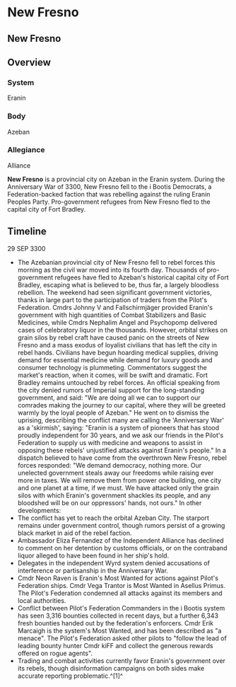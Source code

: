 # New Fresno
## New Fresno

		

## Overview

### System

Eranin

### Body

Azeban

### Allegiance

Alliance

**New Fresno** is a provincial city on Azeban in the Eranin system. During the Anniversary War of 3300, New Fresno fell to the i Bootis Democrats, a Federation-backed faction that was rebelling against the ruling Eranin Peoples Party. Pro-government refugees from New Fresno fled to the capital city of Fort Bradley.

## Timeline

29 SEP 3300

- The Azebanian provincial city of New Fresno fell to rebel forces this morning as the civil war moved into its fourth day. Thousands of pro-government refugees have fled to Azeban's historical capital city of Fort Bradley, escaping what is believed to be, thus far, a largely bloodless rebellion. The weekend had seen significant government victories, thanks in large part to the participation of traders from the Pilot's Federation. Cmdrs Johnny V and Fallschirmjäger provided Eranin's government with high quantities of Combat Stabilizers and Basic Medicines, while Cmdrs Nephalim Angel and Psychopomp delivered cases of celebratory liquor in the thousands. However, orbital strikes on grain silos by rebel craft have caused panic on the streets of New Fresno and a mass exodus of loyalist civilians that has left the city in rebel hands. Civilians have begun hoarding medical supplies, driving demand for essential medicine while demand for luxury goods and consumer technology is plummeting. Commentators suggest the market's reaction, when it comes, will be swift and dramatic. Fort Bradley remains untouched by rebel forces. An official speaking from the city denied rumors of Imperial support for the long-standing government, and said: "We are doing all we can to support our comrades making the journey to our capital, where they will be greeted warmly by the loyal people of Azeban." He went on to dismiss the uprising, describing the conflict many are calling the 'Anniversary War' as a 'skirmish', saying: "Eranin is a system of pioneers that has stood proudly independent for 30 years, and we ask our friends in the Pilot's Federation to supply us with medicine and weapons to assist in opposing these rebels' unjustified attacks against Eranin's people." In a dispatch believed to have come from the overthrown New Fresno, rebel forces responded: "We demand democracy, nothing more. Our unelected government steals away our freedoms while raising ever more in taxes. We will remove them from power one building, one city and one planet at a time, if we must. We have attacked only the grain silos with which Eranin's government shackles its people, and any bloodshed will be on our oppressors' hands, not ours." In other developments:
- The conflict has yet to reach the orbital Azeban City. The starport remains under government control, though rumors persist of a growing black market in aid of the rebel faction.
- Ambassador Eliza Fernandez of the Independent Alliance has declined to comment on her detention by customs officials, or on the contraband liquor alleged to have been found in her ship's hold.
- Delegates in the independent Wyrd system denied accusations of interference or partisanship in the Anniversary War.
- Cmdr Neon Raven is Eranin's Most Wanted for actions against Pilot's Federation ships. Cmdr Vega Trantor is Most Wanted in Asellus Primus. The Pilot's Federation condemned all attacks against its members and local authorities.
- Conflict between Pilot's Federation Commanders in the i Bootis system has seen 3,316 bounties collected in recent days, but a further 6,343 fresh bounties handed out by the federation's enforcers. Cmdr Erik Marcaigh is the system's Most Wanted, and has been described as "a menace". The Pilot's Federation asked other pilots to "follow the lead of leading bounty hunter Cmdr kiFF and collect the generous rewards offered on rogue agents".
- Trading and combat activities currently favor Eranin's government over its rebels, though disinformation campaigns on both sides make accurate reporting problematic.^[1]^